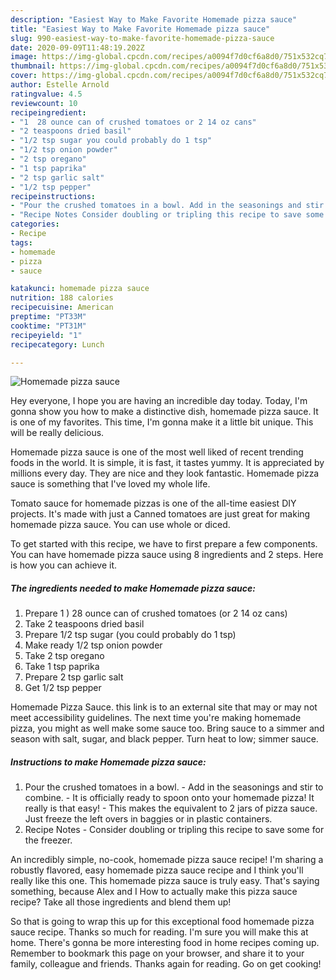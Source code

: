 ```yaml
---
description: "Easiest Way to Make Favorite Homemade pizza sauce"
title: "Easiest Way to Make Favorite Homemade pizza sauce"
slug: 990-easiest-way-to-make-favorite-homemade-pizza-sauce
date: 2020-09-09T11:48:19.202Z
image: https://img-global.cpcdn.com/recipes/a0094f7d0cf6a8d0/751x532cq70/homemade-pizza-sauce-recipe-main-photo.jpg
thumbnail: https://img-global.cpcdn.com/recipes/a0094f7d0cf6a8d0/751x532cq70/homemade-pizza-sauce-recipe-main-photo.jpg
cover: https://img-global.cpcdn.com/recipes/a0094f7d0cf6a8d0/751x532cq70/homemade-pizza-sauce-recipe-main-photo.jpg
author: Estelle Arnold
ratingvalue: 4.5
reviewcount: 10
recipeingredient:
- "1  28 ounce can of crushed tomatoes or 2 14 oz cans"
- "2 teaspoons dried basil"
- "1/2 tsp sugar you could probably do 1 tsp"
- "1/2 tsp onion powder"
- "2 tsp oregano"
- "1 tsp paprika"
- "2 tsp garlic salt"
- "1/2 tsp pepper"
recipeinstructions:
- "Pour the crushed tomatoes in a bowl. Add in the seasonings and stir to combine. It is officially ready to spoon onto your homemade pizza! It really is that easy! This makes the equivalent to 2 jars of pizza sauce. Just freeze the left overs in baggies or in plastic containers."
- "Recipe Notes Consider doubling or tripling this recipe to save some for the freezer."
categories:
- Recipe
tags:
- homemade
- pizza
- sauce

katakunci: homemade pizza sauce 
nutrition: 188 calories
recipecuisine: American
preptime: "PT33M"
cooktime: "PT31M"
recipeyield: "1"
recipecategory: Lunch

---
```



![Homemade pizza sauce](https://img-global.cpcdn.com/recipes/a0094f7d0cf6a8d0/751x532cq70/homemade-pizza-sauce-recipe-main-photo.jpg)

Hey everyone, I hope you are having an incredible day today. Today, I'm gonna show you how to make a distinctive dish, homemade pizza sauce. It is one of my favorites. This time, I'm gonna make it a little bit unique. This will be really delicious.

Homemade pizza sauce is one of the most well liked of recent trending foods in the world. It is simple, it is fast, it tastes yummy. It is appreciated by millions every day. They are nice and they look fantastic. Homemade pizza sauce is something that I've loved my whole life.

Tomato sauce for homemade pizzas is one of the all-time easiest DIY projects. It&#39;s made with just a Canned tomatoes are just great for making homemade pizza sauce. You can use whole or diced.


To get started with this recipe, we have to first prepare a few components. You can have homemade pizza sauce using 8 ingredients and 2 steps. Here is how you can achieve it.

<!--inarticleads1-->

##### The ingredients needed to make Homemade pizza sauce:

1. Prepare 1 ) 28 ounce can of crushed tomatoes (or 2 14 oz cans)
1. Take 2 teaspoons dried basil
1. Prepare 1/2 tsp sugar (you could probably do 1 tsp)
1. Make ready 1/2 tsp onion powder
1. Take 2 tsp oregano
1. Take 1 tsp paprika
1. Prepare 2 tsp garlic salt
1. Get 1/2 tsp pepper


Homemade Pizza Sauce. this link is to an external site that may or may not meet accessibility guidelines. The next time you&#39;re making homemade pizza, you might as well make some sauce too. Bring sauce to a simmer and season with salt, sugar, and black pepper. Turn heat to low; simmer sauce. 

<!--inarticleads2-->

##### Instructions to make Homemade pizza sauce:

1. Pour the crushed tomatoes in a bowl. - Add in the seasonings and stir to combine. - It is officially ready to spoon onto your homemade pizza! It really is that easy! - This makes the equivalent to 2 jars of pizza sauce. Just freeze the left overs in baggies or in plastic containers.
1. Recipe Notes - Consider doubling or tripling this recipe to save some for the freezer.


An incredibly simple, no-cook, homemade pizza sauce recipe! I&#39;m sharing a robustly flavored, easy homemade pizza sauce recipe and I think you&#39;ll really like this one. This homemade pizza sauce is truly easy. That&#39;s saying something, because Alex and I How to actually make this pizza sauce recipe? Take all those ingredients and blend them up! 

So that is going to wrap this up for this exceptional food homemade pizza sauce recipe. Thanks so much for reading. I'm sure you will make this at home. There's gonna be more interesting food in home recipes coming up. Remember to bookmark this page on your browser, and share it to your family, colleague and friends. Thanks again for reading. Go on get cooking!
